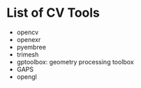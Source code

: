 # List of CV Tools

- opencv
- openexr
- pyembree
- trimesh
- gptoolbox: geometry processing toolbox
- GAPS
- opengl
